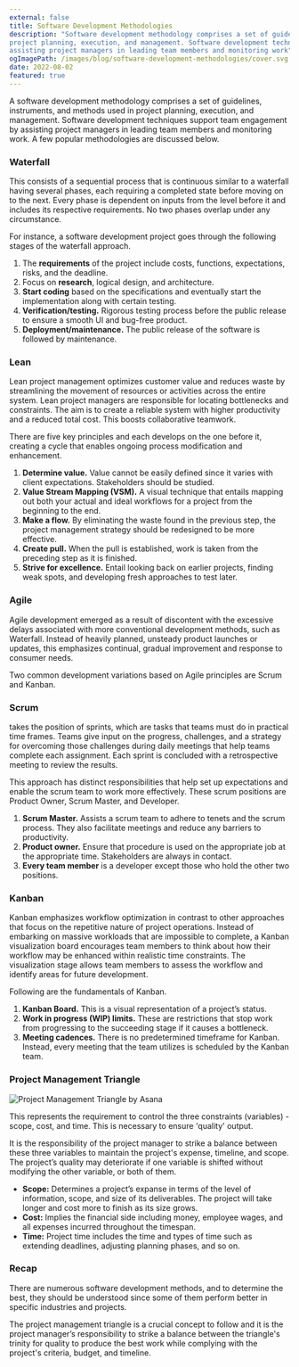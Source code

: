 ```yaml
---
external: false
title: Software Development Methodologies
description: "Software development methodology comprises a set of guidelines, instruments, and methods used in 
project planning, execution, and management. Software development techniques support team engagement by 
assisting project managers in leading team members and monitoring work"
ogImagePath: /images/blog/software-development-methodologies/cover.svg
date: 2022-08-02
featured: true
---
```


A software development methodology comprises a set of guidelines, instruments, and methods used in project
planning, execution, and management. Software development techniques support team engagement by assisting
project managers in leading team members and monitoring work. A few popular methodologies are discussed below.

### Waterfall

This consists of a sequential process that is continuous similar to a waterfall having several phases, each
requiring a completed state before moving on to the next. Every phase is dependent on inputs from the level
before it and includes its respective requirements. No two phases overlap under any circumstance.

For instance, a software development project goes through the following stages of the waterfall approach.

1. The **requirements** of the project include costs, functions, expectations, risks, and the deadline.
2. Focus on **research**, logical design, and architecture.
3. **Start coding** based on the specifications and eventually start the implementation along with certain
   testing.
4. **Verification/testing.** Rigorous testing process before the public release to ensure a smooth UI and
   bug-free product.
5. **Deployment/maintenance.** The public release of the software is followed by maintenance.

### Lean

Lean project management optimizes customer value and reduces waste by streamlining the movement of resources or
activities across the entire system. Lean project managers are responsible for locating bottlenecks and
constraints. The aim is to create a reliable system with higher productivity and a reduced total cost. This
boosts collaborative teamwork.

There are five key principles and each develops on the one before it, creating a cycle that enables ongoing
process modification and enhancement.

1. **Determine value.** Value cannot be easily defined since it varies with client expectations. Stakeholders
   should be studied.
2. **Value Stream Mapping (VSM).** A visual technique that entails mapping out both your actual and ideal
   workflows for a project from the beginning to the end.
3. **Make a flow.** By eliminating the waste found in the previous step, the project management strategy should
   be redesigned to be more effective.
4. **Create pull.** When the pull is established, work is taken from the preceding step as it is finished.
5. **Strive for excellence.** Entail looking back on earlier projects, finding weak spots, and developing fresh
   approaches to test later.

### Agile

Agile development emerged as a result of discontent with the excessive delays associated with more conventional
development methods, such as Waterfall. Instead of heavily planned, unsteady product launches or updates, this
emphasizes continual, gradual improvement and response to consumer needs.

Two common development variations based on Agile principles are Scrum and Kanban.

### Scrum

takes the position of sprints, which are tasks that teams must do in practical time frames. Teams give input on
the progress, challenges, and a strategy for overcoming those challenges during daily meetings that help teams
complete each assignment. Each sprint is concluded with a retrospective meeting to review the results.

This approach has distinct responsibilities that help set up expectations and enable the scrum team to work more
effectively. These scrum positions are Product Owner, Scrum Master, and Developer.

1. **Scrum Master.** Assists a scrum team to adhere to tenets and the scrum process. They also facilitate
   meetings and reduce any barriers to productivity.
2. **Product owner.** Ensure that procedure is used on the appropriate job at the appropriate time. Stakeholders
   are always in contact.
3. **Every team member** is a developer except those who hold the other two positions.

### Kanban

Kanban emphasizes workflow optimization in contrast to other approaches that focus on the repetitive nature of
project operations. Instead of embarking on massive workloads that are impossible to complete, a Kanban
visualization board encourages team members to think about how their workflow may be enhanced within realistic
time constraints. The visualization stage allows team members to assess the workflow and identify areas for
future development.

Following are the fundamentals of Kanban.

1. **Kanban Board.** This is a visual representation of a project’s status.
2. **Work in progress (WIP) limits.** These are restrictions that stop work from progressing to the succeeding
   stage if it causes a bottleneck.
3. **Meeting cadences.** There is no predetermined timeframe for Kanban. Instead, every meeting that the team
   utilizes is scheduled by the Kanban team.

### Project Management Triangle

![Project Management Triangle by [Asana](https://asana.com/resources/project-management-triangle)](/images/blog/software-development-methodologies/project-management-triangle.png)

This represents the requirement to control the three constraints (variables) - scope, cost, and time. This is
necessary to ensure 'quality' output.

It is the responsibility of the project manager to strike a balance between these three variables to maintain
the project's expense, timeline, and scope. The project’s quality may deteriorate if one variable is shifted
without modifying the other variable, or both of them.

- **Scope:** Determines a project’s expanse in terms of the level of information, scope, and size of its
  deliverables. The project will take longer and cost more to finish as its size grows.
- **Cost:** Implies the financial side including money, employee wages, and all expenses incurred throughout the
  timespan.
- **Time:** Project time includes the time and types of time such as extending deadlines, adjusting planning
  phases, and so on.

### Recap

There are numerous software development methods, and to determine the best, they should be understood since some
of them perform better in specific industries and projects.

The project management triangle is a crucial concept to follow and it is the project manager’s responsibility to
strike a balance between the triangle's trinity for quality to produce the best work while complying with the
project's criteria, budget, and timeline.
